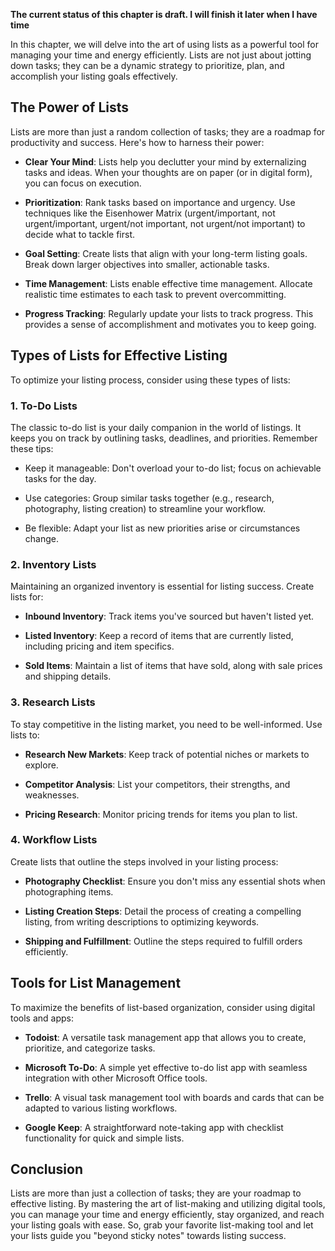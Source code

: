 **The current status of this chapter is draft. I will finish it later when I have time**

In this chapter, we will delve into the art of using lists as a powerful tool for managing your time and energy efficiently. Lists are not just about jotting down tasks; they can be a dynamic strategy to prioritize, plan, and accomplish your listing goals effectively.

The Power of Lists
------------------

Lists are more than just a random collection of tasks; they are a roadmap for productivity and success. Here's how to harness their power:

* **Clear Your Mind**: Lists help you declutter your mind by externalizing tasks and ideas. When your thoughts are on paper (or in digital form), you can focus on execution.

* **Prioritization**: Rank tasks based on importance and urgency. Use techniques like the Eisenhower Matrix (urgent/important, not urgent/important, urgent/not important, not urgent/not important) to decide what to tackle first.

* **Goal Setting**: Create lists that align with your long-term listing goals. Break down larger objectives into smaller, actionable tasks.

* **Time Management**: Lists enable effective time management. Allocate realistic time estimates to each task to prevent overcommitting.

* **Progress Tracking**: Regularly update your lists to track progress. This provides a sense of accomplishment and motivates you to keep going.

Types of Lists for Effective Listing
------------------------------------

To optimize your listing process, consider using these types of lists:

### 1. To-Do Lists

The classic to-do list is your daily companion in the world of listings. It keeps you on track by outlining tasks, deadlines, and priorities. Remember these tips:

* Keep it manageable: Don't overload your to-do list; focus on achievable tasks for the day.

* Use categories: Group similar tasks together (e.g., research, photography, listing creation) to streamline your workflow.

* Be flexible: Adapt your list as new priorities arise or circumstances change.

### 2. Inventory Lists

Maintaining an organized inventory is essential for listing success. Create lists for:

* **Inbound Inventory**: Track items you've sourced but haven't listed yet.

* **Listed Inventory**: Keep a record of items that are currently listed, including pricing and item specifics.

* **Sold Items**: Maintain a list of items that have sold, along with sale prices and shipping details.

### 3. Research Lists

To stay competitive in the listing market, you need to be well-informed. Use lists to:

* **Research New Markets**: Keep track of potential niches or markets to explore.

* **Competitor Analysis**: List your competitors, their strengths, and weaknesses.

* **Pricing Research**: Monitor pricing trends for items you plan to list.

### 4. Workflow Lists

Create lists that outline the steps involved in your listing process:

* **Photography Checklist**: Ensure you don't miss any essential shots when photographing items.

* **Listing Creation Steps**: Detail the process of creating a compelling listing, from writing descriptions to optimizing keywords.

* **Shipping and Fulfillment**: Outline the steps required to fulfill orders efficiently.

Tools for List Management
-------------------------

To maximize the benefits of list-based organization, consider using digital tools and apps:

* **Todoist**: A versatile task management app that allows you to create, prioritize, and categorize tasks.

* **Microsoft To-Do**: A simple yet effective to-do list app with seamless integration with other Microsoft Office tools.

* **Trello**: A visual task management tool with boards and cards that can be adapted to various listing workflows.

* **Google Keep**: A straightforward note-taking app with checklist functionality for quick and simple lists.

Conclusion
----------

Lists are more than just a collection of tasks; they are your roadmap to effective listing. By mastering the art of list-making and utilizing digital tools, you can manage your time and energy efficiently, stay organized, and reach your listing goals with ease. So, grab your favorite list-making tool and let your lists guide you "beyond sticky notes" towards listing success.
